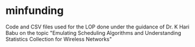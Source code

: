 # minfunding
Code and CSV files used for the LOP done under the guidance of Dr. K Hari Babu on the topic "Emulating Scheduling Algorithms and Understanding Statistics Collection for Wireless Networks"
